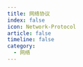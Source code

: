 ```yaml
---
title: 网络协议
index: false
icon: Network-Protocol
article: false
timeline: false
category:
  - 网络
---
```


<div class="catalog-display-container">
  <Catalog hideHeading />
</div>
